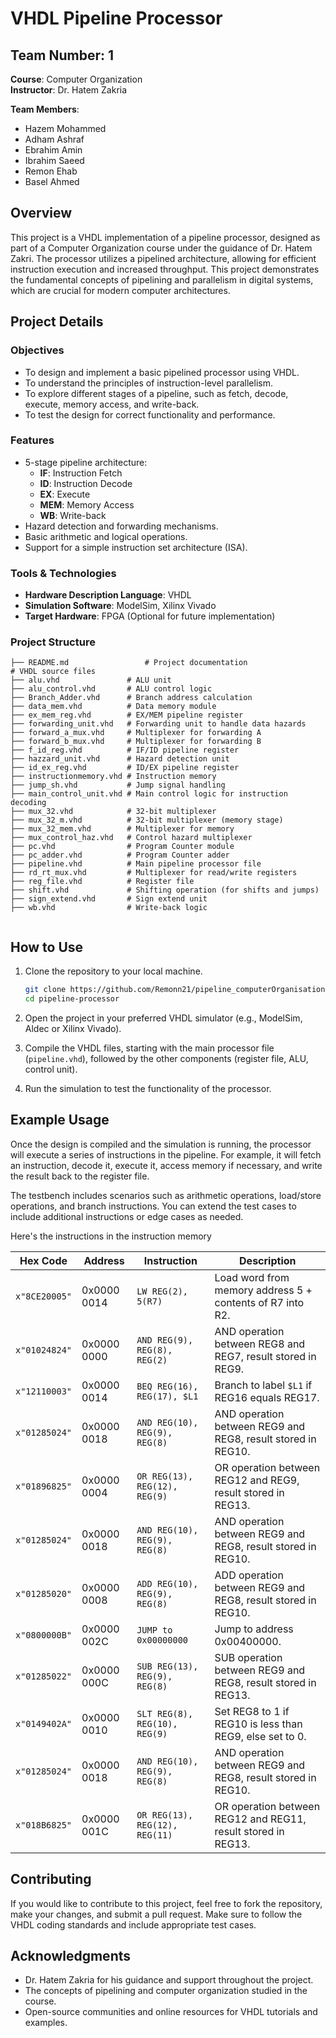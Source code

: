# VHDL Pipeline Processor

## Team Number: 1

**Course**: Computer Organization  
**Instructor**: Dr. Hatem Zakria

**Team Members**:

- Hazem Mohammed
- Adham Ashraf
- Ebrahim Amin
- Ibrahim Saeed
- Remon Ehab
- Basel Ahmed

## Overview

This project is a VHDL implementation of a pipeline processor, designed as part of a Computer Organization course under the guidance of Dr. Hatem Zakri. The processor utilizes a pipelined architecture, allowing for efficient instruction execution and increased throughput. This project demonstrates the fundamental concepts of pipelining and parallelism in digital systems, which are crucial for modern computer architectures.

## Project Details

### Objectives

- To design and implement a basic pipelined processor using VHDL.
- To understand the principles of instruction-level parallelism.
- To explore different stages of a pipeline, such as fetch, decode, execute, memory access, and write-back.
- To test the design for correct functionality and performance.

### Features

- 5-stage pipeline architecture:
  - **IF**: Instruction Fetch
  - **ID**: Instruction Decode
  - **EX**: Execute
  - **MEM**: Memory Access
  - **WB**: Write-back
- Hazard detection and forwarding mechanisms.
- Basic arithmetic and logical operations.
- Support for a simple instruction set architecture (ISA).

### Tools & Technologies

- **Hardware Description Language**: VHDL
- **Simulation Software**: ModelSim, Xilinx Vivado
- **Target Hardware**: FPGA (Optional for future implementation)

### Project Structure

```
├── README.md                 # Project documentation
# VHDL source files
├── alu.vhd               # ALU unit
├── alu_control.vhd       # ALU control logic
├── Branch_Adder.vhd      # Branch address calculation
├── data_mem.vhd          # Data memory module
├── ex_mem_reg.vhd        # EX/MEM pipeline register
├── forwarding_unit.vhd   # Forwarding unit to handle data hazards
├── forward_a_mux.vhd     # Multiplexer for forwarding A
├── forward_b_mux.vhd     # Multiplexer for forwarding B
├── f_id_reg.vhd          # IF/ID pipeline register
├── hazzard_unit.vhd      # Hazard detection unit
├── id_ex_reg.vhd         # ID/EX pipeline register
├── instructionmemory.vhd # Instruction memory
├── jump_sh.vhd           # Jump signal handling
├── main_control_unit.vhd # Main control logic for instruction decoding
├── mux_32.vhd            # 32-bit multiplexer
├── mux_32_m.vhd          # 32-bit multiplexer (memory stage)
├── mux_32_mem.vhd        # Multiplexer for memory
├── mux_control_haz.vhd   # Control hazard multiplexer
├── pc.vhd                # Program Counter module
├── pc_adder.vhd          # Program Counter adder
├── pipeline.vhd          # Main pipeline processor file
├── rd_rt_mux.vhd         # Multiplexer for read/write registers
├── reg_file.vhd          # Register file
├── shift.vhd             # Shifting operation (for shifts and jumps)
├── sign_extend.vhd       # Sign extend unit
├── wb.vhd                # Write-back logic


```

## How to Use

1. Clone the repository to your local machine.

   ```bash
   git clone https://github.com/Remonn21/pipeline_computerOrganisation.git
   cd pipeline-processor
   ```

2. Open the project in your preferred VHDL simulator (e.g., ModelSim, Aldec or Xilinx Vivado).

3. Compile the VHDL files, starting with the main processor file (`pipeline.vhd`), followed by the other components (register file, ALU, control unit).

4. Run the simulation to test the functionality of the processor.

## Example Usage

Once the design is compiled and the simulation is running, the processor will execute a series of instructions in the pipeline. For example, it will fetch an instruction, decode it, execute it, access memory if necessary, and write the result back to the register file.

The testbench includes scenarios such as arithmetic operations, load/store operations, and branch instructions. You can extend the test cases to include additional instructions or edge cases as needed.

Here's the instructions in the instruction memory

| **Hex Code**  | **Address** | **Instruction**                | **Description**                                               |
| ------------- | ----------- | ------------------------------ | ------------------------------------------------------------- |
| `x"8CE20005"` | 0x0000 0014 | `LW REG(2), 5(R7)`             | Load word from memory address 5 + contents of R7 into R2.     |
| `x"01024824"` | 0x0000 0000 | `AND REG(9), REG(8), REG(2)`   | AND operation between REG8 and REG7, result stored in REG9.   |
| `x"12110003"` | 0x0000 0014 | `BEQ REG(16), REG(17), $L1`    | Branch to label `$L1` if REG16 equals REG17.                  |
| `x"01285024"` | 0x0000 0018 | `AND REG(10), REG(9), REG(8)`  | AND operation between REG9 and REG8, result stored in REG10.  |
| `x"01896825"` | 0x0000 0004 | `OR REG(13), REG(12), REG(9)`  | OR operation between REG12 and REG9, result stored in REG13.  |
| `x"01285024"` | 0x0000 0018 | `AND REG(10), REG(9), REG(8)`  | AND operation between REG9 and REG8, result stored in REG10.  |
| `x"01285020"` | 0x0000 0008 | `ADD REG(10), REG(9), REG(8)`  | ADD operation between REG9 and REG8, result stored in REG10.  |
| `x"0800000B"` | 0x0000 002C | `JUMP to 0x00000000`           | Jump to address 0x00400000.                                   |
| `x"01285022"` | 0x0000 000C | `SUB REG(13), REG(9), REG(8)`  | SUB operation between REG9 and REG8, result stored in REG13.  |
| `x"0149402A"` | 0x0000 0010 | `SLT REG(8), REG(10), REG(9)`  | Set REG8 to 1 if REG10 is less than REG9, else set to 0.      |
| `x"01285024"` | 0x0000 0018 | `AND REG(10), REG(9), REG(8)`  | AND operation between REG9 and REG8, result stored in REG10.  |
| `x"018B6825"` | 0x0000 001C | `OR REG(13), REG(12), REG(11)` | OR operation between REG12 and REG11, result stored in REG13. |

## Contributing

If you would like to contribute to this project, feel free to fork the repository, make your changes, and submit a pull request. Make sure to follow the VHDL coding standards and include appropriate test cases.

## Acknowledgments

- Dr. Hatem Zakria for his guidance and support throughout the project.
- The concepts of pipelining and computer organization studied in the course.
- Open-source communities and online resources for VHDL tutorials and examples.
